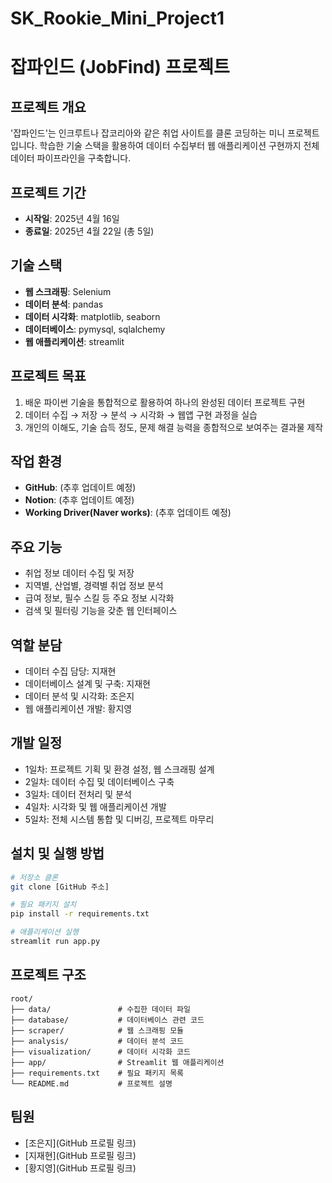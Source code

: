 # SK_Rookie_Mini_Project1

# 잡파인드 (JobFind) 프로젝트

## 프로젝트 개요
'잡파인드'는 인크루트나 잡코리아와 같은 취업 사이트를 클론 코딩하는 미니 프로젝트입니다. 학습한 기술 스택을 활용하여 데이터 수집부터 웹 애플리케이션 구현까지 전체 데이터 파이프라인을 구축합니다.

## 프로젝트 기간
- **시작일**: 2025년 4월 16일
- **종료일**: 2025년 4월 22일 (총 5일)

## 기술 스택
- **웹 스크래핑**: Selenium
- **데이터 분석**: pandas
- **데이터 시각화**: matplotlib, seaborn
- **데이터베이스**: pymysql, sqlalchemy
- **웹 애플리케이션**: streamlit

## 프로젝트 목표
1. 배운 파이썬 기술을 통합적으로 활용하여 하나의 완성된 데이터 프로젝트 구현
2. 데이터 수집 → 저장 → 분석 → 시각화 → 웹앱 구현 과정을 실습
3. 개인의 이해도, 기술 습득 정도, 문제 해결 능력을 종합적으로 보여주는 결과물 제작

## 작업 환경
- **GitHub**: (추후 업데이트 예정)
- **Notion**: (추후 업데이트 예정)
- **Working Driver(Naver works)**: (추후 업데이트 예정)

## 주요 기능
- 취업 정보 데이터 수집 및 저장
- 지역별, 산업별, 경력별 취업 정보 분석
- 급여 정보, 필수 스킬 등 주요 정보 시각화
- 검색 및 필터링 기능을 갖춘 웹 인터페이스

## 역할 분담
- 데이터 수집 담당: 지재현
- 데이터베이스 설계 및 구축: 지재현
- 데이터 분석 및 시각화: 조은지
- 웹 애플리케이션 개발: 황지영

## 개발 일정
- 1일차: 프로젝트 기획 및 환경 설정, 웹 스크래핑 설계
- 2일차: 데이터 수집 및 데이터베이스 구축
- 3일차: 데이터 전처리 및 분석
- 4일차: 시각화 및 웹 애플리케이션 개발
- 5일차: 전체 시스템 통합 및 디버깅, 프로젝트 마무리

## 설치 및 실행 방법
```bash
# 저장소 클론
git clone [GitHub 주소]

# 필요 패키지 설치
pip install -r requirements.txt

# 애플리케이션 실행
streamlit run app.py
```

## 프로젝트 구조
```
root/
├── data/               # 수집한 데이터 파일
├── database/           # 데이터베이스 관련 코드
├── scraper/            # 웹 스크래핑 모듈
├── analysis/           # 데이터 분석 코드
├── visualization/      # 데이터 시각화 코드
├── app/                # Streamlit 웹 애플리케이션
├── requirements.txt    # 필요 패키지 목록
└── README.md           # 프로젝트 설명
```

## 팀원
- [조은지](GitHub 프로필 링크)
- [지재현](GitHub 프로필 링크)
- [황지영](GitHub 프로필 링크)